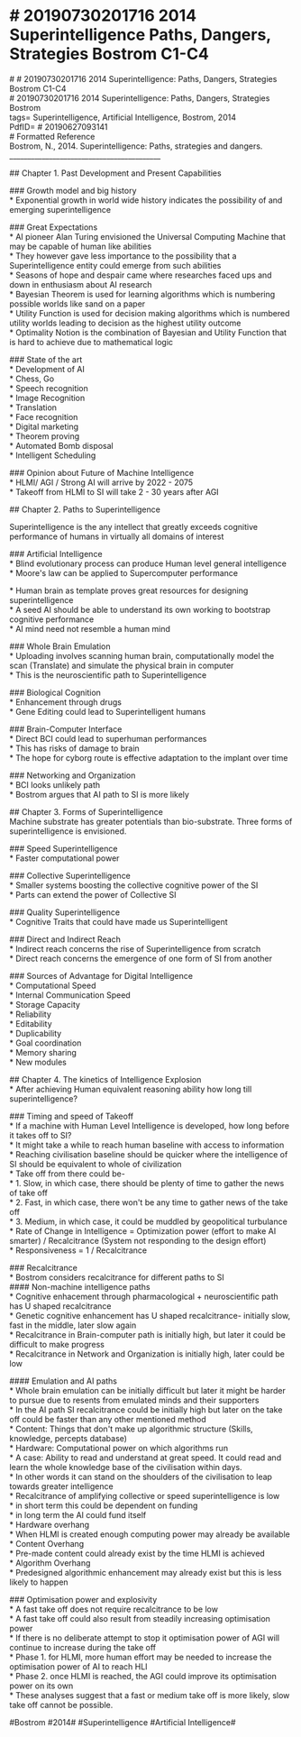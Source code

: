 # \# 20190730201716 2014 Superintelligence Paths, Dangers, Strategies Bostrom C1-C4

\# \# 20190730201716 2014 Superintelligence: Paths, Dangers, Strategies Bostrom C1-C4\
\# 20190730201716 2014 Superintelligence: Paths, Dangers, Strategies Bostrom\
tags= Superintelligence, Artificial Intelligence, Bostrom, 2014\
PdfID= \# 20190627093141\
\# Formatted Reference\
Bostrom, N., 2014. Superintelligence: Paths, strategies and dangers.\
\_\_\_\_\_\_\_\_\_\_\_\_\_\_\_\_\_\_\_\_\_\_\_\_\_\_\_\_\_\_\_\_\_\_\_\_\_\_\_\_\_\_

\#\# Chapter 1. Past Development and Present Capabilities

\#\#\# Growth model and big history\
\* Exponential growth in world wide history indicates the possibility of and emerging superintelligence

\#\#\# Great Expectations\
\* AI pioneer Alan Turing envisioned the Universal Computing Machine that may be capable of human like abilities\
\* They however gave less importance to the possibility that a Superintelligence entity could emerge from such abilities\
\* Seasons of hope and despair came where researches faced ups and down in enthusiasm about AI research\
\* Bayesian Theorem is used for learning algorithms which is numbering possible worlds like sand on a paper\
\* Utility Function is used for decision making algorithms which is numbered utility worlds leading to decision as the highest utility outcome\
\* Optimality Notion is the combination of Bayesian and Utility Function that is hard to achieve due to mathematical logic

\#\#\# State of the art\
\* Development of AI\
\* Chess, Go\
\* Speech recognition\
\* Image Recognition\
\* Translation\
\* Face recognition\
\* Digital marketing\
\* Theorem proving\
\* Automated Bomb disposal\
\* Intelligent Scheduling

\#\#\# Opinion about Future of Machine Intelligence\
\* HLMI/ AGI / Strong AI will arrive by 2022 - 2075\
\* Takeoff from HLMI to SI will take 2 - 30 years after AGI

\#\# Chapter 2. Paths to Superintelligence

Superintelligence is the any intellect that greatly exceeds cognitive performance of humans in virtually all domains of interest

\#\#\# Artificial Intelligence\
\* Blind evolutionary process can produce Human level general intelligence\
\* Moore's law can be applied to Supercomputer performance

\* Human brain as template proves great resources for designing superintelligence\
\* A seed AI should be able to understand its own working to bootstrap cognitive performance\
\* AI mind need not resemble a human mind

\#\#\# Whole Brain Emulation\
\* Uploading involves scanning human brain, computationally model the scan (Translate) and simulate the physical brain in computer\
\* This is the neuroscientific path to Superintelligence

\#\#\# Biological Cognition\
\* Enhancement through drugs\
\* Gene Editing could lead to Superintelligent humans

\#\#\# Brain-Computer Interface\
\* Direct BCI could lead to superhuman performances\
\* This has risks of damage to brain\
\* The hope for cyborg route is effective adaptation to the implant over time

\#\#\# Networking and Organization\
\* BCI looks unlikely path\
\* Bostrom argues that AI path to SI is more likely

\#\# Chapter 3. Forms of Superintelligence\
Machine substrate has greater potentials than bio-substrate. Three forms of superintelligence is envisioned.

\#\#\# Speed Superintelligence\
\* Faster computational power

\#\#\# Collective Superintelligence\
\* Smaller systems boosting the collective cognitive power of the SI\
\* Parts can extend the power of Collective SI

\#\#\# Quality Superintelligence\
\* Cognitive Traits that could have made us Superintelligent

\#\#\# Direct and Indirect Reach\
\* Indirect reach concerns the rise of Superintelligence from scratch\
\* Direct reach concerns the emergence of one form of SI from another

\#\#\# Sources of Advantage for Digital Intelligence\
\* Computational Speed\
\* Internal Communication Speed\
\* Storage Capacity\
\* Reliability\
\* Editability\
\* Duplicability\
\* Goal coordination\
\* Memory sharing\
\* New modules

\#\# Chapter 4. The kinetics of Intelligence Explosion\
\* After achieving Human equivalent reasoning ability how long till superintelligence?

\#\#\# Timing and speed of Takeoff\
\* If a machine with Human Level Intelligence is developed, how long before it takes off to SI?\
\* It might take a while to reach human baseline with access to information\
\* Reaching civilisation baseline should be quicker where the intelligence of SI should be equivalent to whole of civilization\
\* Take off from there could be-\
\* 1. Slow, in which case, there should be plenty of time to gather the news of take off\
\* 2. Fast, in which case, there won't be any time to gather news of the take off\
\* 3. Medium, in which case, it could be muddled by geopolitical turbulance\
\* Rate of Change in Intelligence = Optimization power (effort to make AI smarter) / Recalcitrance (System not responding to the design effort)\
\* Responsiveness = 1 / Recalcitrance

\#\#\# Recalcitrance\
\* Bostrom considers recalcitrance for different paths to SI\
\#\#\#\# Non-machine intelligence paths\
\* Cognitive enhacement through pharmacological + neuroscientific path has U shaped recalcitrance\
\* Genetic cognitive enhancement has U shaped recalcitrance- initially slow, fast in the middle, later slow again\
\* Recalcitrance in Brain-computer path is initially high, but later it could be difficult to make progress\
\* Recalcitrance in Network and Organization is initially high, later could be low

\#\#\#\# Emulation and AI paths\
\* Whole brain emulation can be initially difficult but later it might be harder to pursue due to resents from emulated minds and their supporters\
\* In the AI path SI recalcitrance could be initially high but later on the take off could be faster than any other mentioned method\
\* Content: Things that don't make up algorithmic structure (Skills, knowledge, percepts database)\
\* Hardware: Computational power on which algorithms run\
\* A case: Ability to read and understand at great speed. It could read and learn the whole knowledge base of the civilisation within days.\
\* In other words it can stand on the shoulders of the civilisation to leap towards greater intelligence\
\* Recalcitrance of amplifying collective or speed superintelligence is low\
\* in short term this could be dependent on funding\
\* in long term the AI could fund itself\
\* Hardware overhang\
\* When HLMI is created enough computing power may already be available\
\* Content Overhang\
\* Pre-made content could already exist by the time HLMI is achieved\
\* Algorithm Overhang\
\* Predesigned algorithmic enhancement may already exist but this is less likely to happen

\#\#\# Optimisation power and explosivity\
\* A fast take off does not require recalcitrance to be low\
\* A fast take off could also result from steadily increasing optimisation power\
\* If there is no deliberate attempt to stop it optimisation power of AGI will continue to increase during the take off\
\* Phase 1. for HLMI, more human effort may be needed to increase the optimisation power of AI to reach HLI\
\* Phase 2. once HLMI is reached, the AGI could improve its optimisation power on its own\
\* These analyses suggest that a fast or medium take off is more likely, slow take off cannot be possible.

\#Bostrom \#2014\# \#Superintelligence \#Artificial Intelligence\#
